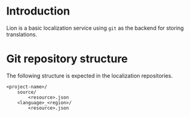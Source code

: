 # Introduction

Lion is a basic localization service using `git` as the backend for storing
translations.

# Git repository structure

The following structure is expected in the localization repositories.

	<project-name>/
		source/
			<resource>.json
		<language>_<region>/
			<resource>.json
